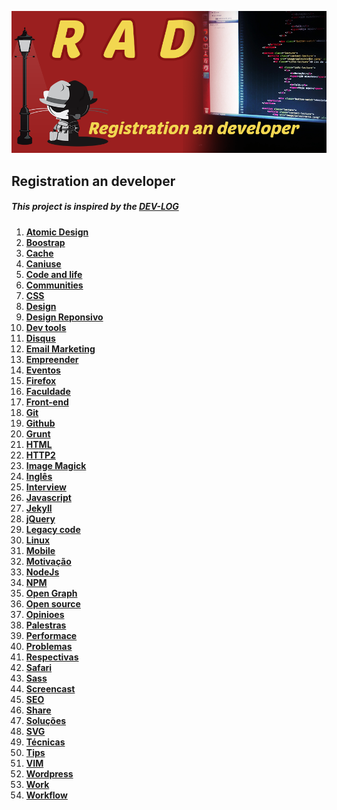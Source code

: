 ![Alt text](/image/rad.png "Registration an developer")
## Registration an developer
##### This project is inspired by	 the [DEV-LOG](https://github.com/ericdouglas/dev-log)

1. **[Atomic Design](source/atomic-design/readme.md)**
1. **[Boostrap](source/atomic-design/readme.md)**
1. **[Cache](source/cache/readme.md)**
1. **[Caniuse](source/caniuse/readme.md)**
1. **[Code and life](source/code-and-life/readme.md)**
1. **[Communities](source/communities/readme.md)**
1. **[CSS](source/css/readme.md)**
1. **[Design](source/design/readme.md)**
1. **[Design Reponsivo](source/design-reponsivo/readme.md)**
1. **[Dev tools](source/DevTools/readme.md)**
1. **[Disqus](source/disqus/readme.md)**
1. **[Email Marketing](source/email-marketing/readme.md)**
1. **[Empreender](source/empreender/readme.md)**
1. **[Eventos](source/eventos/readme.md)**
1. **[Firefox](source/firefox/readme.md)**
1. **[Faculdade](source/faculdade/readme.md)**
1. **[Front-end](source/front-end/readme.md)**
1. **[Git](source/git/readme.md)**
1. **[Github](source/github/readme.md)**
1. **[Grunt](source/grunt-js/readme.md)**
1. **[HTML](source/html/readme.md)**
1. **[HTTP2](source/http2/readme.md)**
1. **[Image Magick](source/ImageMagick/readme.md)**
1. **[Inglês](source/ingles/readme.md)**
1. **[Interview](source/interview/readme.md)**
1. **[Javascript](source/javascript/readme.md)**
1. **[Jekyll](source/jekyll/readme.md)**
1. **[jQuery](source/jquery/readme.md)**
1. **[Legacy code](source/legacy-code/readme.md)**
1. **[Linux](source/linux/readme.md)**
1. **[Mobile](source/mobile/readme.md)**
1. **[Motivação](source/motivacao/readme.md)**
1. **[NodeJs](source/nodejs/readme.md)**
1. **[NPM](source/npm/readme.md)**
1. **[Open Graph](source/open-graph/readme.md)**
1. **[Open source](source/open-source/readme.md)**
1. **[Opinioes](source/opinioes/readme.md)**
1. **[Palestras](source/palestras/readme.md)**
1. **[Performace](source/performace/readme.md)**
1. **[Problemas](source/problemas/readme.md)**
1. **[Respectivas](source/respectivas/readme.md)**
1. **[Safari](source/safari/readme.md)**
1. **[Sass](source/sass/readme.md)**
1. **[Screencast](source/screencast/readme.md)**
1. **[SEO](source/seo/readme.md)**
1. **[Share](source/share/readme.md)**
1. **[Soluções](source/soluções-de-erro/readme.md)**
1. **[SVG](source/svg/readme.md)**
1. **[Técnicas](source/técnica/readme.md)**
1. **[Tips](source/tips/readme.md)**
1. **[VIM](source/vim/readme.md)**
1. **[Wordpress](source/wordpress/readme.md)**
1. **[Work](source/work/readme.md)**
1. **[Workflow](source/workflow/readme.md)**


